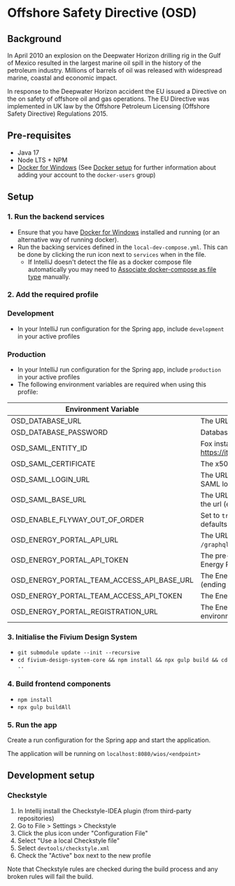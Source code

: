# Offshore Safety Directive (OSD)

## Background

In April 2010 an explosion on the Deepwater Horizon drilling rig in the Gulf of Mexico resulted in the 
largest marine oil spill in the history of the petroleum industry. Millions of barrels of oil was released 
with widespread marine, coastal and economic impact.

In response to the Deepwater Horizon accident the EU issued a Directive on the on safety of offshore oil 
and gas operations. The EU Directive was implemented in UK law by the Offshore Petroleum Licensing 
(Offshore Safety Directive) Regulations 2015.

## Pre-requisites
- Java 17
- Node LTS + NPM
- [Docker for Windows](https://hub.docker.com/editions/community/docker-ce-desktop-windows)
  (See [Docker setup](https://confluence.fivium.co.uk/display/JAVA/Java+development+environment+setup#Javadevelopmentenvironmentsetup-Docker)
  for further information about adding your account to the `docker-users` group)

## Setup

### 1. Run the backend services
- Ensure that you have [Docker for Windows](https://hub.docker.com/editions/community/docker-ce-desktop-windows)
  installed and running (or an alternative way of running docker).  
- Run the backing services defined in the `local-dev-compose.yml`. This can be done by clicking the run icon
  next to `services` when in the file.
  - If IntelliJ doesn't detect the file as a docker compose file automatically you may need to 
    [Associate docker-compose as file type](https://intellij-support.jetbrains.com/hc/en-us/community/posts/360009394620-Associate-docker-compose-as-file-type) manually.

### 2. Add the required profile

### Development
- In your IntelliJ run configuration for the Spring app, include `development` in your active profiles

### Production
- In your IntelliJ run configuration for the Spring app, include `production` in your active profiles
- The following environment variables are required when using this profile:

| Environment Variable                       | Description                                                                                        |
|--------------------------------------------|----------------------------------------------------------------------------------------------------|
| OSD_DATABASE_URL                           | The URL to the database the service connect to                                                     |
| OSD_DATABASE_PASSWORD                      | Database schema password for the `osd` user                                                        |
| OSD_SAML_ENTITY_ID                         | Fox instance URL (dev: https://itportal.dev.fivium.local/engedudev1/fox)                           |
| OSD_SAML_CERTIFICATE                       | The x509 certificate string                                                                        |
| OSD_SAML_LOGIN_URL                         | The URL to hit the `login` entry theme of the SAML login module                                    |
| OSD_SAML_BASE_URL                          | The URL prior to the `/${serverContext}` part of the url  (e.g: https://itportal.dev.fivium.local) |
| OSD_ENABLE_FLYWAY_OUT_OF_ORDER             | Set to `true` to allow flyway to run out of order, defaults to `false`                             | 
| OSD_ENERGY_PORTAL_API_URL                  | The URL to the Energy Portal API (ending in `/graphql`)                                            |
| OSD_ENERGY_PORTAL_API_TOKEN                | The pre-shared key to authenticate with the Energy Portal API                                      |
| OSD_ENERGY_PORTAL_TEAM_ACCESS_API_BASE_URL | The Energy Portal team access API base url. (ending in the fox 5 context for the environment)      |
| OSD_ENERGY_PORTAL_TEAM_ACCESS_API_TOKEN    | The Energy Portal team access API token                                                            |
| OSD_ENERGY_PORTAL_REGISTRATION_URL         | The Energy Portal registration url for the environment                                             |



### 3. Initialise the Fivium Design System
- `git submodule update --init --recursive`
- `cd fivium-design-system-core && npm install && npx gulp build && cd ..`

### 4. Build frontend components
- `npm install`
- `npx gulp buildAll`

### 5. Run the app
Create a run configuration for the Spring app and start the application.

The application will be running on `localhost:8080/wios/<endpoint>`

## Development setup

### Checkstyle
1. In Intellij install the Checkstyle-IDEA plugin (from third-party repositories)
2. Go to File > Settings > Checkstyle 
3. Click the plus icon under "Configuration File"
4. Select "Use a local Checkstyle file"
5. Select `devtools/checkstyle.xml`
6. Check the "Active" box next to the new profile

Note that Checkstyle rules are checked during the build process and any broken rules will fail the build.


